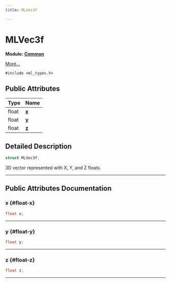 ```yaml
---
title: MLVec3f

---
```


# MLVec3f

**Module:** **[Common](/versioned_docs/version-22-Feb-2023/api-ref/api/Modules/group___common/group___common.md)**



 [More...](#detailed-description)


`#include <ml_types.h>`

## Public Attributes

| Type           | Name           |
| -------------- | -------------- |
| float | **[x](/versioned_docs/version-22-Feb-2023/api-ref/api/Modules/group___common/struct_m_l_vec3f.md#float-x)**  |
| float | **[y](/versioned_docs/version-22-Feb-2023/api-ref/api/Modules/group___common/struct_m_l_vec3f.md#float-y)**  |
| float | **[z](/versioned_docs/version-22-Feb-2023/api-ref/api/Modules/group___common/struct_m_l_vec3f.md#float-z)**  |

## Detailed Description

```cpp
struct MLVec3f;
```


3D vector represented with X, Y, and Z floats. 





-----------
## Public Attributes Documentation

### x {#float-x}

```cpp
float x;
```






-----------

### y {#float-y}

```cpp
float y;
```






-----------

### z {#float-z}

```cpp
float z;
```






-----------


